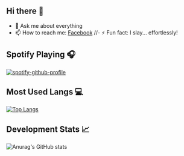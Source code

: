 ## Hi there 👋

- 💬 Ask me about everything
- 📫 How to reach me: [Facebook]
//- ⚡ Fun fact: I slay... effortlessly!


## Spotify Playing 🎧

[![spotify-github-profile](https://spotify-github-profile.kittinanx.com/api/view?uid=31i5cznsr6bysfxgi3i7yv3ewx3q&cover_image=true&theme=default&show_offline=false&background_color=121212&interchange=false&bar_color_cover=true)](https://github.com/kittinan/spotify-github-profile)

## Most Used Langs 💻

[![Top Langs](https://github-readme-stats.vercel.app/api/top-langs/?username=anhctp&layout=donut&theme=transparent)](https://github.com/anuraghazra/github-readme-stats)

## Development Stats 📈

![Anurag's GitHub stats](https://github-readme-stats.vercel.app/api?username=anhctp&show_icons=true&theme=transparent&hide=contribs&count_private=true)

[Facebook]: https://fb.com/anhctp.uet
